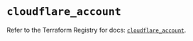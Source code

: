 # `cloudflare_account`

Refer to the Terraform Registry for docs: [`cloudflare_account`](https://registry.terraform.io/providers/cloudflare/cloudflare/4.43.0/docs/resources/account).
